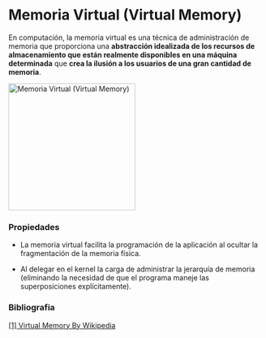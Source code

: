 # Memoria Virtual (Virtual Memory)

En computación, la memoria virtual es una técnica de administración de memoria que proporciona una **abstracción idealizada de los recursos de almacenamiento que están realmente disponibles en una máquina determinada** que **crea la ilusión a los usuarios de una gran cantidad de memoria**.

<img alt="Memoria Virtual (Virtual Memory)" src="https://upload.wikimedia.org/wikipedia/commons/6/6e/Virtual_memory.svg" width="250">

### Propiedades

* La memoria virtual facilita la programación de la aplicación al ocultar la fragmentación de la memoria física.

* Al delegar en el kernel la carga de administrar la jerarquía de memoria (eliminando la necesidad de que el programa maneje las superposiciones explícitamente).

### Bibliografia

[[1] Virtual Memory By Wikipedia](https://en.wikipedia.org/wiki/Virtual_memory)